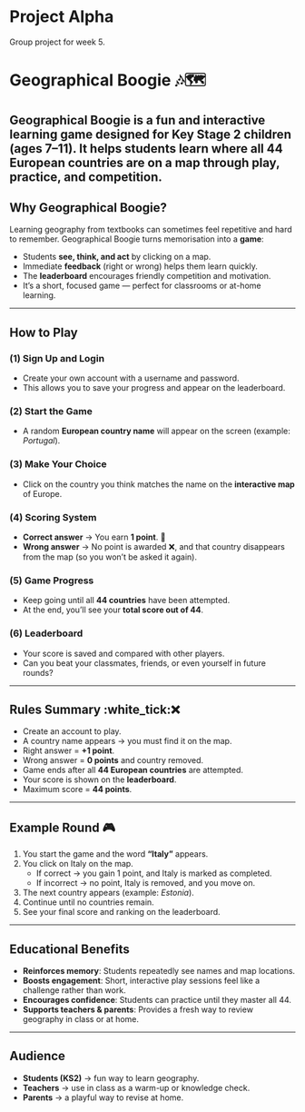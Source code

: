 # Project Alpha
Group project for week 5.
# Geographical Boogie :notes::world_map:
**Geographical Boogie** is a fun and interactive learning game designed for **Key Stage 2 children (ages 7–11)**.
It helps students learn where all **44 European countries** are on a map through play, practice, and competition.
---
## Why Geographical Boogie?
Learning geography from textbooks can sometimes feel repetitive and hard to remember. Geographical Boogie turns memorisation into a **game**:
- Students **see, think, and act** by clicking on a map.
- Immediate **feedback** (right or wrong) helps them learn quickly.
- The **leaderboard** encourages friendly competition and motivation.
- It’s a short, focused game — perfect for classrooms or at-home learning.
---
## How to Play
### (1) Sign Up and Login
- Create your own account with a username and password.
- This allows you to save your progress and appear on the leaderboard.
### (2) Start the Game
- A random **European country name** will appear on the screen (example: *Portugal*).
### (3) Make Your Choice
- Click on the country you think matches the name on the **interactive map** of Europe.
### (4) Scoring System
- **Correct answer** → You earn **1 point**. :tada:
- **Wrong answer** → No point is awarded :x:, and that country disappears from the map (so you won’t be asked it again).
### (5) Game Progress
- Keep going until all **44 countries** have been attempted.
- At the end, you’ll see your **total score out of 44**.
### (6) Leaderboard
- Your score is saved and compared with other players.
- Can you beat your classmates, friends, or even yourself in future rounds?
---
## Rules Summary :white_tick::x:
- Create an account to play.
- A country name appears → you must find it on the map.
- Right answer = **+1 point**.
- Wrong answer = **0 points** and country removed.
- Game ends after all **44 European countries** are attempted.
- Your score is shown on the **leaderboard**.
- Maximum score = **44 points**.
---
## Example Round :video_game:
1. You start the game and the word **“Italy”** appears.
2. You click on Italy on the map.
   - If correct → you gain 1 point, and Italy is marked as completed.
   - If incorrect → no point, Italy is removed, and you move on.
3. The next country appears (example: *Estonia*).
4. Continue until no countries remain.
5. See your final score and ranking on the leaderboard.
---
## Educational Benefits
- **Reinforces memory**: Students repeatedly see names and map locations.
- **Boosts engagement**: Short, interactive play sessions feel like a challenge rather than work.
- **Encourages confidence**: Students can practice until they master all 44.
- **Supports teachers & parents**: Provides a fresh way to review geography in class or at home.
---
## Audience
- **Students (KS2)** → fun way to learn geography.
- **Teachers** → use in class as a warm-up or knowledge check.
- **Parents** → a playful way to revise at home.
